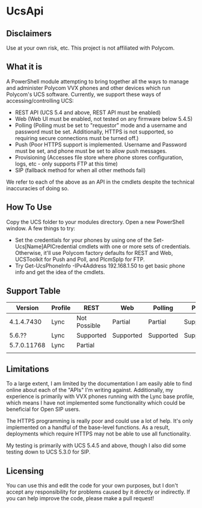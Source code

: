 # UcsApi

Disclaimers
-----------
Use at your own risk, etc. This project is not affiliated with Polycom.

What it is
----------
A PowerShell module attempting to bring together all the ways to manage and administer Polycom VVX phones and other devices which run Polycom's UCS software. Currently, we support these ways of accessing/controlling UCS:
- REST API (UCS 5.4 and above, REST API must be enabled)
- Web (Web UI must be enabled, not tested on any firmware below 5.4.5)
- Polling (Polling must be set to "requestor" mode and a username and password must be set. Additionally, HTTPS is not supported, so requiring secure connections must be turned off.)
- Push (Poor HTTPS support is implemented. Username and Password must be set, and phone must be set to allow push messages.
- Provisioning (Accesses file store where phone stores configuration, logs, etc - only supports FTP at this time)
- SIP (fallback method for when all other methods fail)

We refer to each of the above as an API in the cmdlets despite the technical inaccuracies of doing so.

How To Use
----------
Copy the UCS folder to your modules directory. Open a new PowerShell window. A few things to try:
- Set the credentials for your phones by using one of the Set-Ucs[Name]APICredential cmdlets with one or more sets of credentials. Otherwise, it'll use Polycom factory defaults for REST and Web, UCSToolkit for Push and Poll, and PlcmSpIp for FTP.
- Try Get-UcsPhoneInfo -IPv4Address 192.168.1.50 to get basic phone info and get the idea of the cmdlets.

Support Table
-------------
|Version|Profile|REST|Web|Polling|Push|Provisioning|SIP|
|-------|-------|----|---|-------|----|------------|---|
|4.1.4.7430|Lync|Not Possible|Partial|Partial|Supported||Partial|
|5.6.??|Lync|Supported|Supported|Supported|Supported|Supported|Supported|
|5.7.0.11768|Lync|Partial|||||
||||||||

Limitations
-----------
To a large extent, I am limited by the documentation I am easily able to find online about each of the "APIs" I'm writing against. Additionally, my experience is primarily with VVX phones running with the Lync base profile, which means I have not implemented some functionality which could be beneficial for Open SIP users. 

The HTTPS programming is really poor and could use a lot of help. It's only implemented on a handful of the base-level functions. As a result, deployments which require HTTPS may not be able to use all functionality.

My testing is primarily with UCS 5.4.5 and above, though I also did some testing down to UCS 5.3.0 for SIP.

Licensing
---------
You can use this and edit the code for your own purposes, but I don't accept any responsibility for problems caused by it directly or indirectly. If you can help improve the code, please make a pull request!
